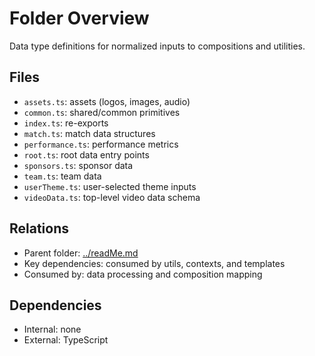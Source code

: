 # Folder Overview

Data type definitions for normalized inputs to compositions and utilities.

## Files

- `assets.ts`: assets (logos, images, audio)
- `common.ts`: shared/common primitives
- `index.ts`: re-exports
- `match.ts`: match data structures
- `performance.ts`: performance metrics
- `root.ts`: root data entry points
- `sponsors.ts`: sponsor data
- `team.ts`: team data
- `userTheme.ts`: user-selected theme inputs
- `videoData.ts`: top-level video data schema

## Relations

- Parent folder: [../readMe.md](../readMe.md)
- Key dependencies: consumed by utils, contexts, and templates
- Consumed by: data processing and composition mapping

## Dependencies

- Internal: none
- External: TypeScript
